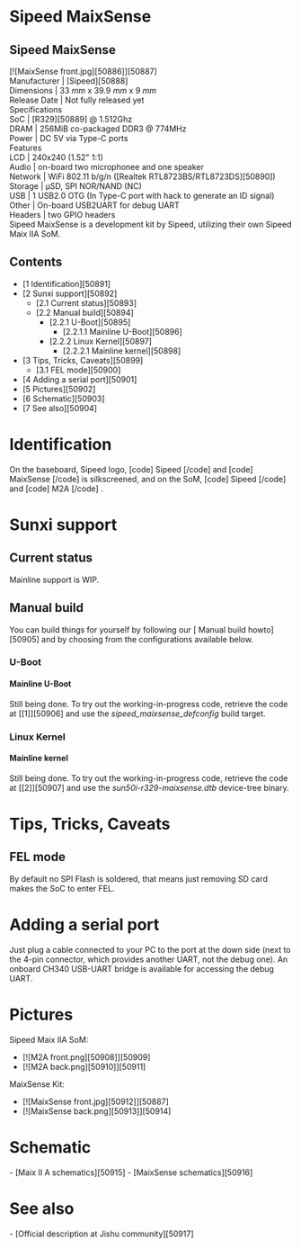 # Sipeed MaixSense
Sipeed MaixSense  
---  
[![MaixSense front.jpg][50886]][50887]  
Manufacturer |  [Sipeed][50888]  
Dimensions |  33 _mm_ x 39.9 _mm_ x 9 _mm_  
Release Date |  Not fully released yet   
Specifications   
SoC |  [R329][50889] @ 1.512Ghz   
DRAM |  256MiB co-packaged DDR3 @ 774MHz   
Power |  DC 5V via Type-C ports   
Features   
LCD |  240x240 (1.52" 1:1)   
Audio |  on-board two microphonee and one speaker   
Network |  WiFi 802.11 b/g/n ([Realtek RTL8723BS/RTL8723DS][50890])   
Storage |  µSD, SPI NOR/NAND (NC)   
USB |  1 USB2.0 OTG (In Type-C port with hack to generate an ID signal)   
Other |  On-board USB2UART for debug UART   
Headers |  two GPIO headers   
Sipeed MaixSense is a development kit by Sipeed, utilizing their own Sipeed Maix IIA SoM. 
## Contents
  * [1 Identification][50891]
  * [2 Sunxi support][50892]
    * [2.1 Current status][50893]
    * [2.2 Manual build][50894]
      * [2.2.1 U-Boot][50895]
        * [2.2.1.1 Mainline U-Boot][50896]
      * [2.2.2 Linux Kernel][50897]
        * [2.2.2.1 Mainline kernel][50898]
  * [3 Tips, Tricks, Caveats][50899]
    * [3.1 FEL mode][50900]
  * [4 Adding a serial port][50901]
  * [5 Pictures][50902]
  * [6 Schematic][50903]
  * [7 See also][50904]

# Identification
On the baseboard, Sipeed logo, 
[code]
    Sipeed
[/code]
and 
[code]
    MaixSense
[/code]
is silkscreened, and on the SoM, 
[code]
    Sipeed
[/code]
and 
[code]
    M2A
[/code]
. 
# Sunxi support
## Current status
Mainline support is WIP. 
## Manual build
You can build things for yourself by following our [ Manual build howto][50905] and by choosing from the configurations available below. 
### U-Boot
#### Mainline U-Boot
Still being done. To try out the working-in-progress code, retrieve the code at [[1]][50906] and use the _sipeed_maixsense_defconfig_ build target. 
### Linux Kernel
#### Mainline kernel
Still being done. To try out the working-in-progress code, retrieve the code at [[2]][50907] and use the _sun50i-r329-maixsense.dtb_ device-tree binary. 
# Tips, Tricks, Caveats
## FEL mode
By default no SPI Flash is soldered, that means just removing SD card makes the SoC to enter FEL. 
# Adding a serial port
Just plug a cable connected to your PC to the port at the down side (next to the 4-pin connector, which provides another UART, not the debug one). An onboard CH340 USB-UART bridge is available for accessing the debug UART. 
# Pictures
Sipeed Maix IIA SoM: 
  * [![M2A front.png][50908]][50909]
  * [![M2A back.png][50910]][50911]

MaixSense Kit: 
  * [![MaixSense front.jpg][50912]][50887]
  * [![MaixSense back.png][50913]][50914]

# Schematic
\- [Maix II A schematics][50915] \- [MaixSense schematics][50916]
# See also
\- [Official description at Jishu community][50917]
